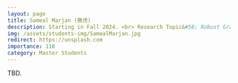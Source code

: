 ```yaml
---
layout: page
title: Sameal Marjan (赛虎)
description: Starting in Fall 2024. <br> Research Topic&#58; Robust Graph Neural Network.
img: /assets/students-img/SamealMarjan.jpg
redirect: https://unsplash.com
importance: 116
category: Master Students
---
```


TBD.
